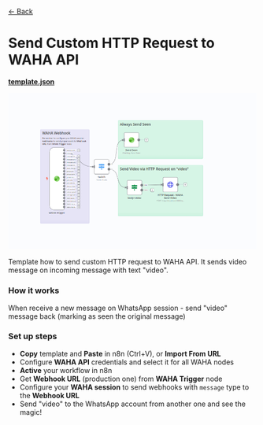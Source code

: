 [<- Back](/)

# Send Custom HTTP Request to WAHA API
[**template.json**](./template.json)

![](workflow.png)

Template how to send custom HTTP request to WAHA API. It sends video message on incoming message with text "video".

### How it works
When receive a new message on WhatsApp session - send "video" message back (marking as seen the original message)

### Set up steps
- **Copy** template and **Paste** in n8n (Ctrl+V), or **Import From URL** 
- Configure **WAHA API** credentials and select it for all WAHA nodes
- **Active** your workflow in n8n
- Get **Webhook URL** (production one) from **WAHA Trigger** node
- Configure your **WAHA session** to send webhooks with `message` type to the **Webhook URL**
- Send "video" to the WhatsApp account from another one and see the magic!
